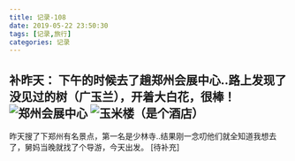 ```yaml
---
title: 记录-108
date: 2019-05-22 23:50:30
tags: [记录,旅行]
categories: 记录
---
```

补昨天：
下午的时候去了趟郑州会展中心..路上发现了没见过的树（广玉兰），开着大白花，很棒！
![郑州会展中心](/img/记录108-1.jpg)
![玉米楼（是个酒店）](/img/记录108-2.jpg)
---
昨天搜了下郑州有名景点，第一名是少林寺..结果刚一念叨他们就全知道我想去了，舅妈当晚就找了个导游，今天出发。
[待补充]